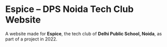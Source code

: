 # Espice – DPS Noida Tech Club Website

A website made for **Espice**, the tech club of **Delhi Public School, Noida**, as part of a project in 2022.
